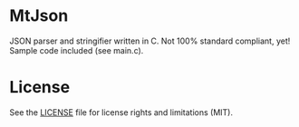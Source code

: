 # MtJson
JSON parser and stringifier written in C. Not 100% standard compliant, yet! Sample code included (see main.c).

# License
See the [LICENSE](https://github.com/RhinoDevel/MtJson/blob/master/LICENSE.md) file for license rights and limitations (MIT).
